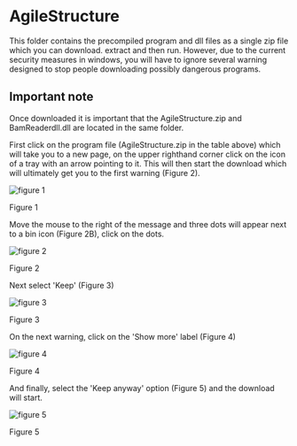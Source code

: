 # AgileStructure
This folder contains the precompiled program and dll files as a single zip file which you can download. extract and then run. However, due to the current security measures in windows, you will have to ignore several warning designed to stop people downloading possibly dangerous programs. 

## Important note

Once downloaded it is important that the AgileStructure.zip and BamReaderdll.dll are located in the same folder. 

First click on the program file (AgileStructure.zip in the table above) which will take you to a new page, on the upper righthand corner click on the icon of a tray with an arrow pointing to it. This will then start the download which will ultimately get you to the first warning (Figure 2).

![figure 1](images/fig1.png)

Figure 1

Move the mouse to the right of the message and three dots will appear next to a bin icon (Figure 2B), click on the dots.

![figure 2](images/fig2.png)

Figure 2

Next select 'Keep' (Figure 3)

![figure 3](images/fig3.png)

Figure 3

On the next warning, click on the 'Show more' label (Figure 4)

![figure 4](images/fig4.png)

Figure 4

And finally, select the 'Keep anyway' option (Figure 5) and the download will start.

![figure 5](images/fig5.png)

Figure 5


